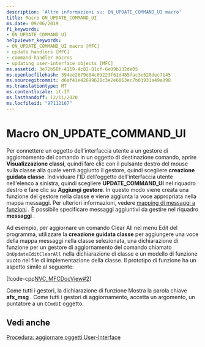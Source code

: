 ```yaml
---
description: 'Altre informazioni su: ON_UPDATE_COMMAND_UI macro'
title: Macro ON_UPDATE_COMMAND_UI
ms.date: 09/06/2019
f1_keywords:
- ON_UPDATE_COMMAND_UI
helpviewer_keywords:
- ON_UPDATE_COMMAND_UI macro [MFC]
- update handlers [MFC]
- command-handler macros
- updating user-interface objects [MFC]
ms.assetid: 3e72b50f-4119-4c82-81cf-6e09b132de05
ms.openlocfilehash: 394ee2679e84c09223f61d485fac3e628dec7145
ms.sourcegitcommit: d6af41e42699628c3e2e6063ec7b03931a49a098
ms.translationtype: MT
ms.contentlocale: it-IT
ms.lasthandoff: 12/11/2020
ms.locfileid: "97112167"
---
```

# <a name="on_update_command_ui-macro"></a>Macro ON_UPDATE_COMMAND_UI

Per connettere un oggetto dell'interfaccia utente a un gestore di aggiornamento del comando in un oggetto di destinazione comando, aprire **Visualizzazione classi**, quindi fare clic con il pulsante destro del mouse sulla classe alla quale verrà aggiunto il gestore, quindi scegliere **creazione guidata classe**. Individuare l'ID dell'oggetto dell'interfaccia utente nell'elenco a sinistra, quindi scegliere **UPDATE_COMMAND_UI** nel riquadro destro e fare clic su **Aggiungi gestore**. In questo modo viene creata una funzione del gestore nella classe e viene aggiunta la voce appropriata nella mappa messaggi. Per ulteriori informazioni, vedere [mapping di messaggi a funzioni](reference/mapping-messages-to-functions.md) . È possibile specificare messaggi aggiuntivi da gestire nel riquadro **messaggi** .

Ad esempio, per aggiornare un comando Clear All nel menu Edit del programma, utilizzare la **creazione guidata classe** per aggiungere una voce della mappa messaggi nella classe selezionata, una dichiarazione di funzione per un gestore di aggiornamento del comando chiamato `OnUpdateEditClearAll` nella dichiarazione di classe e un modello di funzione vuoto nel file di implementazione della classe. Il prototipo di funzione ha un aspetto simile al seguente:

[!code-cpp[NVC_MFCDocView#2](codesnippet/cpp/on-update-command-ui-macro_1.h)]

Come tutti i gestori, la dichiarazione di funzione Mostra la parola chiave **afx_msg** . Come tutti i gestori di aggiornamento, accetta un argomento, un puntatore a un `CCmdUI` oggetto.

## <a name="see-also"></a>Vedi anche

[Procedura: aggiornare oggetti User-Interface](how-to-update-user-interface-objects.md)
